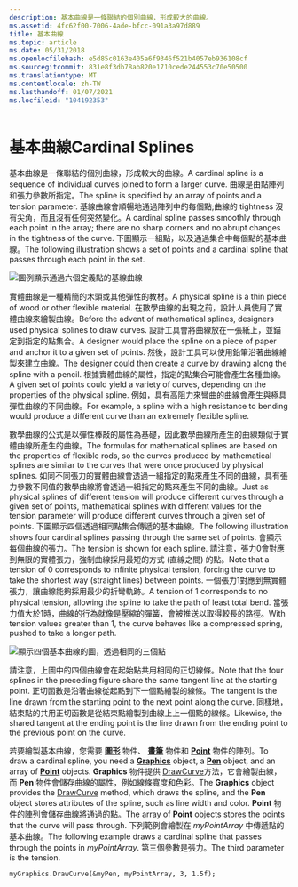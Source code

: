 ```yaml
---
description: 基本曲線是一條聯結的個別曲線，形成較大的曲線。
ms.assetid: 4fc62f00-7006-4ade-bfcc-091a3a97d889
title: 基本曲線
ms.topic: article
ms.date: 05/31/2018
ms.openlocfilehash: e5d85c0163e405a6f9346f521b4057eb936108cf
ms.sourcegitcommit: 831e8f3db78ab820e1710cede244553c70e50500
ms.translationtype: MT
ms.contentlocale: zh-TW
ms.lasthandoff: 01/07/2021
ms.locfileid: "104192353"
---
```

# <a name="cardinal-splines"></a><span data-ttu-id="8f892-103">基本曲線</span><span class="sxs-lookup"><span data-stu-id="8f892-103">Cardinal Splines</span></span>

<span data-ttu-id="8f892-104">基本曲線是一條聯結的個別曲線，形成較大的曲線。</span><span class="sxs-lookup"><span data-stu-id="8f892-104">A cardinal spline is a sequence of individual curves joined to form a larger curve.</span></span> <span data-ttu-id="8f892-105">曲線是由點陣列和張力參數所指定。</span><span class="sxs-lookup"><span data-stu-id="8f892-105">The spline is specified by an array of points and a tension parameter.</span></span> <span data-ttu-id="8f892-106">基線曲線會順暢地通過陣列中的每個點;曲線的 tightness 沒有尖角，而且沒有任何突然變化。</span><span class="sxs-lookup"><span data-stu-id="8f892-106">A cardinal spline passes smoothly through each point in the array; there are no sharp corners and no abrupt changes in the tightness of the curve.</span></span> <span data-ttu-id="8f892-107">下圖顯示一組點，以及通過集合中每個點的基本曲線。</span><span class="sxs-lookup"><span data-stu-id="8f892-107">The following illustration shows a set of points and a cardinal spline that passes through each point in the set.</span></span>

![圖例顯示通過六個定義點的基線曲線](images/aboutgdip02-art09.gif)

<span data-ttu-id="8f892-109">實體曲線是一種精簡的木頭或其他彈性的教材。</span><span class="sxs-lookup"><span data-stu-id="8f892-109">A physical spline is a thin piece of wood or other flexible material.</span></span> <span data-ttu-id="8f892-110">在數學曲線的出現之前，設計人員使用了實體曲線來繪製曲線。</span><span class="sxs-lookup"><span data-stu-id="8f892-110">Before the advent of mathematical splines, designers used physical splines to draw curves.</span></span> <span data-ttu-id="8f892-111">設計工具會將曲線放在一張紙上，並錨定到指定的點集合。</span><span class="sxs-lookup"><span data-stu-id="8f892-111">A designer would place the spline on a piece of paper and anchor it to a given set of points.</span></span> <span data-ttu-id="8f892-112">然後，設計工具可以使用鉛筆沿著曲線繪製來建立曲線。</span><span class="sxs-lookup"><span data-stu-id="8f892-112">The designer could then create a curve by drawing along the spline with a pencil.</span></span> <span data-ttu-id="8f892-113">根據實體曲線的屬性，指定的點集合可能會產生各種曲線。</span><span class="sxs-lookup"><span data-stu-id="8f892-113">A given set of points could yield a variety of curves, depending on the properties of the physical spline.</span></span> <span data-ttu-id="8f892-114">例如，具有高阻力來彎曲的曲線會產生與極具彈性曲線的不同曲線。</span><span class="sxs-lookup"><span data-stu-id="8f892-114">For example, a spline with a high resistance to bending would produce a different curve than an extremely flexible spline.</span></span>

<span data-ttu-id="8f892-115">數學曲線的公式是以彈性棒敲的屬性為基礎，因此數學曲線所產生的曲線類似于實體曲線所產生的曲線。</span><span class="sxs-lookup"><span data-stu-id="8f892-115">The formulas for mathematical splines are based on the properties of flexible rods, so the curves produced by mathematical splines are similar to the curves that were once produced by physical splines.</span></span> <span data-ttu-id="8f892-116">如同不同張力的實體曲線會透過一組指定的點來產生不同的曲線，具有張力參數不同值的數學曲線將會透過一組指定的點來產生不同的曲線。</span><span class="sxs-lookup"><span data-stu-id="8f892-116">Just as physical splines of different tension will produce different curves through a given set of points, mathematical splines with different values for the tension parameter will produce different curves through a given set of points.</span></span> <span data-ttu-id="8f892-117">下圖顯示四個透過相同點集合傳遞的基本曲線。</span><span class="sxs-lookup"><span data-stu-id="8f892-117">The following illustration shows four cardinal splines passing through the same set of points.</span></span> <span data-ttu-id="8f892-118">會顯示每個曲線的張力。</span><span class="sxs-lookup"><span data-stu-id="8f892-118">The tension is shown for each spline.</span></span> <span data-ttu-id="8f892-119">請注意，張力0會對應到無限的實體張力，強制曲線採用最短的方式 (直線之間) 的點。</span><span class="sxs-lookup"><span data-stu-id="8f892-119">Note that a tension of 0 corresponds to infinite physical tension, forcing the curve to take the shortest way (straight lines) between points.</span></span> <span data-ttu-id="8f892-120">一個張力1對應到無實體張力，讓曲線能夠採用最少的折彎軌跡。</span><span class="sxs-lookup"><span data-stu-id="8f892-120">A tension of 1 corresponds to no physical tension, allowing the spline to take the path of least total bend.</span></span> <span data-ttu-id="8f892-121">當張力值大於1時，曲線的行為就像是壓縮的彈簧，會被推送以取得較長的路徑。</span><span class="sxs-lookup"><span data-stu-id="8f892-121">With tension values greater than 1, the curve behaves like a compressed spring, pushed to take a longer path.</span></span>

![顯示四個基本曲線的圖，透過相同的三個點](images/aboutgdip02-art10.gif)

<span data-ttu-id="8f892-123">請注意，上圖中的四個曲線會在起始點共用相同的正切線條。</span><span class="sxs-lookup"><span data-stu-id="8f892-123">Note that the four splines in the preceding figure share the same tangent line at the starting point.</span></span> <span data-ttu-id="8f892-124">正切函數是沿著曲線從起點到下一個點繪製的線條。</span><span class="sxs-lookup"><span data-stu-id="8f892-124">The tangent is the line drawn from the starting point to the next point along the curve.</span></span> <span data-ttu-id="8f892-125">同樣地，結束點的共用正切函數是從結束點繪製到曲線上上一個點的線條。</span><span class="sxs-lookup"><span data-stu-id="8f892-125">Likewise, the shared tangent at the ending point is the line drawn from the ending point to the previous point on the curve.</span></span>

<span data-ttu-id="8f892-126">若要繪製基本曲線，您需要 [**圖形**](/windows/win32/api/gdiplusgraphics/nl-gdiplusgraphics-graphics) 物件、 [**畫筆**](/windows/win32/api/gdipluspen/nl-gdipluspen-pen) 物件和 [**Point**](/windows/win32/api/gdiplustypes/nl-gdiplustypes-point) 物件的陣列。</span><span class="sxs-lookup"><span data-stu-id="8f892-126">To draw a cardinal spline, you need a [**Graphics**](/windows/win32/api/gdiplusgraphics/nl-gdiplusgraphics-graphics) object, a [**Pen**](/windows/win32/api/gdipluspen/nl-gdipluspen-pen) object, and an array of [**Point**](/windows/win32/api/gdiplustypes/nl-gdiplustypes-point) objects.</span></span> <span data-ttu-id="8f892-127">**Graphics** 物件提供 [DrawCurve](/windows/win32/api/gdiplusgraphics/nf-gdiplusgraphics-graphics-drawcurve(inconstpen_inconstpointf_inint_inreal))方法，它會繪製曲線，而 **Pen** 物件會儲存曲線的屬性，例如線條寬度和色彩。</span><span class="sxs-lookup"><span data-stu-id="8f892-127">The **Graphics** object provides the [DrawCurve](/windows/win32/api/gdiplusgraphics/nf-gdiplusgraphics-graphics-drawcurve(inconstpen_inconstpointf_inint_inreal)) method, which draws the spline, and the **Pen** object stores attributes of the spline, such as line width and color.</span></span> <span data-ttu-id="8f892-128">**Point** 物件的陣列會儲存曲線將通過的點。</span><span class="sxs-lookup"><span data-stu-id="8f892-128">The array of **Point** objects stores the points that the curve will pass through.</span></span> <span data-ttu-id="8f892-129">下列範例會繪製在 *myPointArray* 中傳遞點的基本曲線。</span><span class="sxs-lookup"><span data-stu-id="8f892-129">The following example draws a cardinal spline that passes through the points in *myPointArray*.</span></span> <span data-ttu-id="8f892-130">第三個參數是張力。</span><span class="sxs-lookup"><span data-stu-id="8f892-130">The third parameter is the tension.</span></span>


```
myGraphics.DrawCurve(&myPen, myPointArray, 3, 1.5f);
```



 

 



